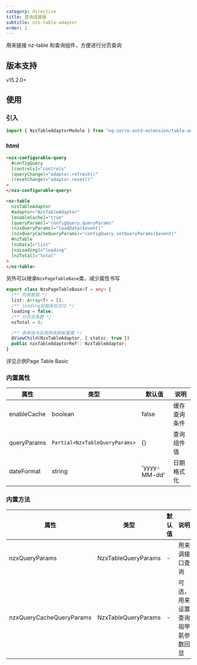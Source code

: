 ```yaml
---
category: directive
title: 查询连接器
subtitle: nzx-table-adaptor
order: 2
---
```


用来链接 nz-table 和查询组件，方便进行分页查询

## 版本支持

<label type="success">v15.2.0+</label>

## 使用

### 引入

```ts
import { NzxTableAdaptorModule } from "ng-zorro-antd-extension/table-adaptor";
```

### html

```html
<nzx-configurable-query
  #configQuery
  [controls]="controls"
  (queryChange)="adaptor.refresh()"
  (resetChange)="adaptor.reset()"
>
</nzx-configurable-query>

<nz-table
  nzxTableAdaptor
  #adaptor="NzxTableAdaptor"
  [enableCache]="true"
  [queryParams]="configQuery.queryParams"
  (nzxQueryParams)="loadData($event)"
  (nzxQueryCacheQueryParams)="configQuery.setQueryParams($event)"
  #nzTable
  [nzData]="list"
  [nzLoading]="loading"
  [nzTotal]="total"
>
</nz-table>
```
另外可以继承`NzxPageTableBase`类，减少属性书写
```ts
export class NzxPageTableBase<T = any> {
  /** 列表数据 */
  list: Array<T> = [];
  /** loading加载条标志位 */
  loading = false;
  /** 分页总条数 */
  nzTotal = 0;

  /** 表单指令实例用来刷新重置 */
  @ViewChild(NzxTableAdaptor, { static: true })
  public nzxTableAdaptorRef!: NzxTableAdaptor;
}
```
详见示例Page Table Basic
### 内置属性

| 属性        | 类型                         | 默认值       | 说明         |
| ----------- | ---------------------------- | ------------ | ------------ |
| enableCache | boolean                      | false        | 缓存查询条件 |
| queryParams | `Partial<NzxTableQueryParams>` | {}           | 查询组件值   |
| dateFormat  | string                       | 'yyyy-MM-dd' | 日期格式化   |

### 内置方法

| 属性                     | 类型                | 默认值 | 说明                             |
| ------------------------ | ------------------- | ------ | -------------------------------- |
| nzxQueryParams           | NzxTableQueryParams | -      | 用来调接口查询                   |
| nzxQueryCacheQueryParams | NzxTableQueryParams | -      | 可选，用来设置查询祖甲氨参数回显 |
